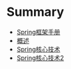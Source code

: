 # Summary

* [Spring框架手册](README.md)
* [概述](chapter1.md)
* [Spring核心技术](springhe-xin-ji-zhu.md)
* [Spring核心技术2](springhe-xin-ji-zhu-2.md)

